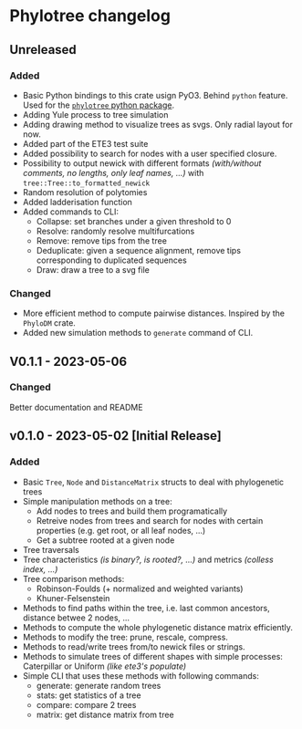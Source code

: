 # Phylotree changelog

## Unreleased
### Added
- Basic Python bindings to this crate usign PyO3. Behind `python` feature. Used for the [`phylotree` python package](https://pypi.org/project/phylotree/).
- Adding Yule process to tree simulation
- Adding drawing method to visualize trees as svgs. Only radial layout for now. 
- Added part of the ETE3 test suite
- Added possibility to search for nodes with a user specified closure. 
- Possibility to output newick with different formats *(with/without comments, no lengths, only leaf names, ...)* with `tree::Tree::to_formatted_newick`
- Random resolution of polytomies
- Added ladderisation function
- Added commands to CLI:
    - Collapse: set branches under a given threshold to 0
    - Resolve: randomly resolve multifurcations
    - Remove: remove tips from the tree
    - Deduplicate: given a sequence alignment, remove tips corresponding to duplicated sequences
    - Draw: draw a tree to a svg file

### Changed
- More efficient method to compute pairwise distances. Inspired by the `PhyloDM` crate.
- Added new simulation methods to `generate` command of CLI.

## V0.1.1 - 2023-05-06
### Changed
Better documentation and README

## v0.1.0 - 2023-05-02 [Initial Release]
### Added
- Basic `Tree`, `Node` and `DistanceMatrix` structs to deal with phylogenetic trees
- Simple manipulation methods on a tree: 
    - Add nodes to trees and build them programatically
    - Retreive nodes from trees and search for nodes with certain properties (e.g. get root, or all leaf nodes, ...)
    - Get a subtree rooted at a given node
- Tree traversals
- Tree characteristics *(is binary?, is rooted?, ...)* and metrics *(colless index, ...)*
- Tree comparison methods: 
    - Robinson-Foulds (+ normalized and weighted variants)
    - Khuner-Felsenstein
- Methods to find paths within the tree, i.e. last common ancestors, distance betwee 2 nodes, ...
- Methods to compute the whole phylogenetic distance matrix efficiently.
- Methods to modify the tree: prune, rescale, compress. 
- Methods to read/write trees from/to newick files or strings.
- Methods to simulate trees of different shapes with simple processes: Caterpillar or Uniform *(like ete3's populate)*
- Simple CLI that uses these methods with following commands:
    - generate: generate random trees
    - stats: get statistics of a tree
    - compare: compare 2 trees
    - matrix: get distance matrix from tree

